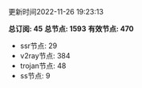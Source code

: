 更新时间2022-11-26 19:23:13

**总订阅: 45**
**总节点: 1593**
**有效节点: 470**
- ssr节点: 29
- v2ray节点: 384
- trojan节点: 48
- ss节点: 9
